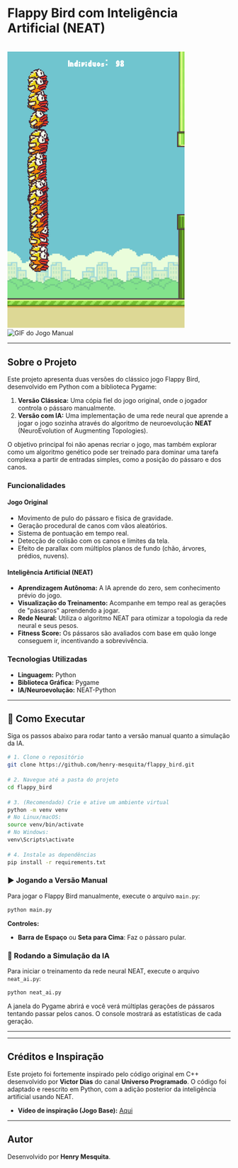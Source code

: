 # Flappy Bird com Inteligência Artificial (NEAT)

<br>

<div>
  <img src="viz/flappy_ai.gif" alt="GIF da IA jogando" width="400">
  <img src="viz/flappy.gif" alt="GIF do Jogo Manual" width="400">
</div>

---

## Sobre o Projeto

Este projeto apresenta duas versões do clássico jogo Flappy Bird, desenvolvido em Python com a biblioteca Pygame:

1.  **Versão Clássica:** Uma cópia fiel do jogo original, onde o jogador controla o pássaro manualmente.
2.  **Versão com IA:** Uma implementação de uma rede neural que aprende a jogar o jogo sozinha através do algoritmo de neuroevolução **NEAT** (NeuroEvolution of Augmenting Topologies).

O objetivo principal foi não apenas recriar o jogo, mas também explorar como um algoritmo genético pode ser treinado para dominar uma tarefa complexa a partir de entradas simples, como a posição do pássaro e dos canos.

### Funcionalidades

#### Jogo Original
- Movimento de pulo do pássaro e física de gravidade.
- Geração procedural de canos com vãos aleatórios.
- Sistema de pontuação em tempo real.
- Detecção de colisão com os canos e limites da tela.
- Efeito de parallax com múltiplos planos de fundo (chão, árvores, prédios, nuvens).

#### Inteligência Artificial (NEAT)
- **Aprendizagem Autônoma:** A IA aprende do zero, sem conhecimento prévio do jogo.
- **Visualização do Treinamento:** Acompanhe em tempo real as gerações de "pássaros" aprendendo a jogar.
- **Rede Neural:** Utiliza o algoritmo NEAT para otimizar a topologia da rede neural e seus pesos.
- **Fitness Score:** Os pássaros são avaliados com base em quão longe conseguem ir, incentivando a sobrevivência.

### Tecnologias Utilizadas

- **Linguagem:** Python
- **Biblioteca Gráfica:** Pygame
- **IA/Neuroevolução:** NEAT-Python

---

## 🚀 Como Executar

Siga os passos abaixo para rodar tanto a versão manual quanto a simulação da IA.

```bash
# 1. Clone o repositório
git clone https://github.com/henry-mesquita/flappy_bird.git

# 2. Navegue até a pasta do projeto
cd flappy_bird

# 3. (Recomendado) Crie e ative um ambiente virtual
python -m venv venv
# No Linux/macOS:
source venv/bin/activate
# No Windows:
venv\Scripts\activate

# 4. Instale as dependências
pip install -r requirements.txt
```

### ▶️ Jogando a Versão Manual

Para jogar o Flappy Bird manualmente, execute o arquivo `main.py`:

```bash
python main.py
```
**Controles:**
- **Barra de Espaço** ou **Seta para Cima**: Faz o pássaro pular.

### 🧠 Rodando a Simulação da IA

Para iniciar o treinamento da rede neural NEAT, execute o arquivo `neat_ai.py`:

```bash
python neat_ai.py
```
A janela do Pygame abrirá e você verá múltiplas gerações de pássaros tentando passar pelos canos. O console mostrará as estatísticas de cada geração.

---

---

## Créditos e Inspiração

Este projeto foi fortemente inspirado pelo código original em C++ desenvolvido por **Victor Dias** do canal **Universo Programado**. O código foi adaptado e reescrito em Python, com a adição posterior da inteligência artificial usando NEAT.

- **Vídeo de inspiração (Jogo Base):** [Aqui](https://www.youtube.com/watch?v=A3-UQtUSTPs)

---

## Autor

Desenvolvido por **Henry Mesquita**.
